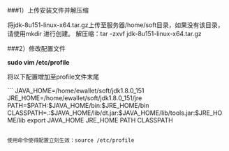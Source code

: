 ###1）上传安装文件并解压缩

将jdk-8u151-linux-x64.tar.gz上传至服务器/home/soft目录，如果没有该目录，请使用mkdir 进行创建。
解压缩：tar -zxvf jdk-8u151-linux-x64.tar.gz

###2）修改配置文件

**sudo vim /etc/profile**
<p>将以下配置增加至profile文件末尾</p>
```
JAVA_HOME=/home/ewallet/soft/jdk1.8.0_151
JRE_HOME=/home/ewallet/soft/jdk1.8.0_151/jre 
PATH=$PATH:$JAVA_HOME/bin:$JRE_HOME/bin  
CLASSPATH=.:$JAVA_HOME/lib/dt.jar:$JAVA_HOME/lib/tools.jar:$JRE_HOME/lib  
export JAVA_HOME JRE_HOME PATH CLASSPATH

```

使用命令使得配置立刻生效：source /etc/profile
